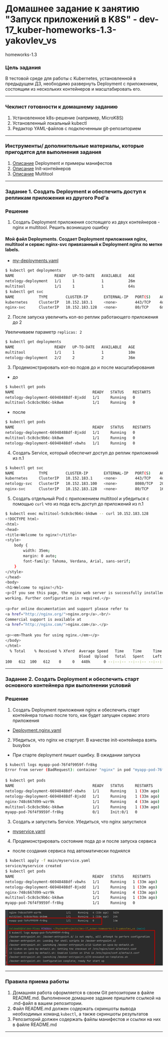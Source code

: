 # Домашнее задание к занятию "Запуск приложений в K8S" - dev-17_kuber-homeworks-1.3-yakovlev_vs
homeworks-1.3

### Цель задания

В тестовой среде для работы с Kubernetes, установленной в предыдущем ДЗ, необходимо развернуть Deployment с приложением, состоящим из нескольких контейнеров и масштабировать его.

------

### Чеклист готовности к домашнему заданию

1. Установленное k8s-решение (например, MicroK8S)
2. Установленный локальный kubectl
3. Редактор YAML-файлов с подключенным git-репозиторием

------

### Инструменты/ дополнительные материалы, которые пригодятся для выполнения задания

1. [Описание](https://kubernetes.io/docs/concepts/workloads/controllers/deployment/) Deployment и примеры манифестов
2. [Описание](https://kubernetes.io/docs/concepts/workloads/pods/init-containers/) Init-контейнеров
3. [Описание](https://github.com/wbitt/Network-MultiTool) Multitool

------

### Задание 1. Создать Deployment и обеспечить доступ к репликам приложения из другого Pod'а

### Решение

1. Создать Deployment приложения состоящего из двух контейнеров - nginx и multitool. Решить возникшую ошибку
 
#### Мой файл Deployments. Создает Deployment приложения nginx, multitool и сервис nginx-svc привязанный к Deployment nginx по метке labels.

- [my-deployments.yaml](main/my-deployments.yaml)

```bash
$ kubectl get deployments
NAME                  READY   UP-TO-DATE   AVAILABLE   AGE
netology-deployment   1/1     1            1           26m
multitool             1/1     1            1           64s
$ kubectl get svc
NAME           TYPE        CLUSTER-IP       EXTERNAL-IP   PORT(S)    AGE
kubernetes     ClusterIP   10.152.183.1     <none>        443/TCP    4d3h
nginx-svc      ClusterIP   10.152.183.128   <none>        80/TCP     6m35s
```
2. После запуска увеличить кол-во реплик работающего приложения до 2

Увеличиваем параметр `replicas: 2`

```bash
$ kubectl get deployments
NAME                  READY   UP-TO-DATE   AVAILABLE   AGE 
multitool             1/1     1            1           10m
netology-deployment   2/2     2            2           36m
```

3. Продемонстрировать кол-во подов до и после масштабирования
- до 

```bash
$ kubectl get pods
NAME                                   READY   STATUS    RESTARTS       AGE
netology-deployment-66948488df-8jxdd   1/1     Running   0              34m
multitool-5c8cbc9b6c-bk8wm             1/1     Running   0              9m
```

- после
```bash
$ kubectl get pods
NAME                                   READY   STATUS    RESTARTS       AGE
netology-deployment-66948488df-8jxdd   1/1     Running   0              38m
multitool-5c8cbc9b6c-bk8wm             1/1     Running   0              13m
netology-deployment-66948488df-vbwhs   1/1     Running   0              2m45s 
```

4. Создать Service, который обеспечит доступ до реплик приложений из п.1
```bash
$ kubectl get svc
NAME           TYPE        CLUSTER-IP       EXTERNAL-IP   PORT(S)    AGE
kubernetes     ClusterIP   10.152.183.1     <none>        443/TCP    4d3h
netology-svc   ClusterIP   10.152.183.100   <none>        8080/TCP   20h
nginx-svc      ClusterIP   10.152.183.128   <none>        80/TCP     16m
```
5. Создать отдельный Pod с приложением multitool и убедиться с помощью `curl` что из пода есть доступ до приложений из п.1

```bash
$ kubectl exec multitool-5c8cbc9b6c-bk8wm -- curl 10.152.183.128
<!DOCTYPE html>
<html>
<head>
<title>Welcome to nginx!</title>
<style>
    body {
        width: 35em;
        margin: 0 auto;
        font-family: Tahoma, Verdana, Arial, sans-serif;
    }
</style>
</head>
<body>
<h1>Welcome to nginx!</h1>
<p>If you see this page, the nginx web server is successfully installed and
working. Further configuration is required.</p>

<p>For online documentation and support please refer to
<a href="http://nginx.org/">nginx.org</a>.<br/>
Commercial support is available at
<a href="http://nginx.com/">nginx.com</a>.</p>

<p><em>Thank you for using nginx.</em></p>
</body>
</html>
  % Total    % Received % Xferd  Average Speed   Time    Time     Time  Current
                                 Dload  Upload   Total   Spent    Left  Speed
100   612  100   612    0     0   440k      0 --:--:-- --:--:-- --:--:--  597k
```

------

### Задание 2. Создать Deployment и обеспечить старт основного контейнера при выполнении условий

### Решение

1. Создать Deployment приложения nginx и обеспечить старт контейнера только после того, как будет запущен сервис этого приложения

-  [Deployment.nginx.yaml](main/nginx.yaml)

2. Убедиться, что nginx не стартует. В качестве init-контейнера взять busybox

-  При старте deployment пишет ошибку. В ожидании запуска 

```bash
$ kubectl logs myapp-pod-76f4f9959f-fr8kg
Error from server (BadRequest): container "nginx" in pod "myapp-pod-76f4f9959f-fr8kg" is waiting to start: PodInitializing

$ kubectl get pods
NAME                                   READY   STATUS     RESTARTS      AGE
netology-deployment-66948488df-vbwhs   1/1     Running    1 (33m ago)   24h
netology-deployment-66948488df-8jxdd   1/1     Running    1 (33m ago)   25h
nginx-748c667d99-wzr9k                 1/1     Running    4 (33m ago)   5d3h
multitool-5c8cbc9b6c-bk8wm             1/1     Running    1 (33m ago)   24h
myapp-pod-76f4f9959f-fr8kg             0/1     Init:0/1   0             14m
```

3. Создать и запустить Service. Убедиться, что nginx запустился

- [myservice.yaml](main/myservice.yaml)

4. Продемонстрировать состояние пода до и после запуска сервиса

- после создания сервиса под автоматически поднялся 

```bash
$ kubectl apply -f main/myservice.yaml 
service/myservice created
$ kubectl get pods
NAME                                   READY   STATUS    RESTARTS      AGE
netology-deployment-66948488df-vbwhs   1/1     Running   1 (33m ago)   24h
netology-deployment-66948488df-8jxdd   1/1     Running   1 (33m ago)   25h
nginx-748c667d99-wzr9k                 1/1     Running   4 (33m ago)   5d3h
multitool-5c8cbc9b6c-bk8wm             1/1     Running   1 (33m ago)   24h
myapp-pod-76f4f9959f-fr8kg             1/1     Running   0             14m
```

![](pic/myapp.jpg)

------

### Правила приема работы

1. Домашняя работа оформляется в своем Git репозитории в файле README.md. Выполненное домашнее задание пришлите ссылкой на .md-файл в вашем репозитории.
2. Файл README.md должен содержать скриншоты вывода необходимых команд `kubectl`, а также скриншоты результатов
3. Репозиторий должен содержать файлы манифестов и ссылки на них в файле README.md

------